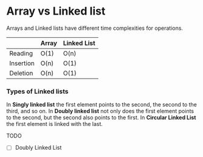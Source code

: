 # Array vs Linked list

Arrays and Linked lists have different time complexities for operations.

|           | Array | Linked List   |
| --------- | ----- | ------------- |
| Reading   | O(1)  | O(n)          |
| Insertion | O(n)  | O(1)          |
| Deletion  | O(n)  | O(1)          |

### Types of Linked lists
In **Singly linked list** the first element points to the second, the second to the third, and so on.
In **Doubly linked list** not only does the first element points to the second, but the second also points to the first.
In **Circular Linked List** the first element is linked with the last.

TODO
- [ ] Doubly Linked List